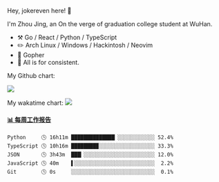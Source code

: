 Hey, jokereven here! 👋

I'm Zhou Jing, an On the verge of graduation college student at WuHan.

-   :hammer_and_pick: Go / React / Python / TypeScript
-   :pencil2: Arch Linux / Windows / Hackintosh / Neovim
-   :seedling: Gopher
-   :thought_balloon: All is for consistent.

My Github chart:

![](https://ghchart.rshah.org/JonnieWayy)

My wakatime chart:
![](https://wakatime.com/share/@jokereven/1679dc82-4bf9-4b63-9203-390d608503de.png)

<!-- waka-box start -->
#### <a href="https://gist.github.com/9f8118785e2d128d746db5f61b0e0a2a" target="_blank">📊 每周工作报告</a>
```text
Python     🕓 16h11m ██████████████▏░░░░░░░░░░░░ 52.4%
TypeScript 🕓 10h16m ████████▉░░░░░░░░░░░░░░░░░░ 33.3%
JSON       🕓 3h43m  ███▎░░░░░░░░░░░░░░░░░░░░░░░ 12.0%
JavaScript 🕓 40m    ▌░░░░░░░░░░░░░░░░░░░░░░░░░░  2.2%
Git        🕓 0s     ░░░░░░░░░░░░░░░░░░░░░░░░░░░  0.1%
```
<!-- Powered by https://github.com/journey-ad/waka-box-go . -->
<!-- waka-box end -->
